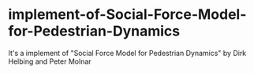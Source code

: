 # implement-of-Social-Force-Model-for-Pedestrian-Dynamics
It's a implement of "Social Force Model for Pedestrian Dynamics" by Dirk Helbing and Peter Molnar
